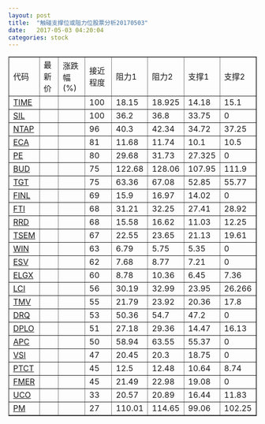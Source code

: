 ```yaml
---
layout: post
title:  "触碰支撑位或阻力位股票分析20170503"
date:   2017-05-03 04:20:04
categories: stock
---
```

<script type="text/javascript">
var stockList = []
stockList.push('gb_time');
stockList.push('gb_sil');
stockList.push('gb_ntap');
stockList.push('gb_eca');
stockList.push('gb_pe');
stockList.push('gb_bud');
stockList.push('gb_tgt');
stockList.push('gb_finl');
stockList.push('gb_fti');
stockList.push('gb_rrd');
stockList.push('gb_tsem');
stockList.push('gb_win');
stockList.push('gb_esv');
stockList.push('gb_elgx');
stockList.push('gb_lci');
stockList.push('gb_tmv');
stockList.push('gb_drq');
stockList.push('gb_dplo');
stockList.push('gb_apc');
stockList.push('gb_vsi');
stockList.push('gb_ptct');
stockList.push('gb_fmer');
stockList.push('gb_uco');
stockList.push('gb_pm');
</script>
<table border="1">
 <tr>
 <td>代码</td>
 <td>最新价</td>
 <td>涨跌幅(%)</td>
 <td>接近程度</td>
 <td>阻力1</td>
 <td>阻力2</td>
 <td>支撑1</td>
 <td>支撑2</td>
</tr>
  <tr id="time" class="green">
  <td><a href="http://stock.finance.sina.com.cn/usstock/quotes/TIME.html" target="_blank">TIME</a></td><td></td><td></td><td>100</td><td>18.15</td><td>18.925</td><td>14.18</td><td>15.1</td></tr>
  <tr id="sil" class="green">
  <td><a href="http://stock.finance.sina.com.cn/usstock/quotes/SIL.html" target="_blank">SIL</a></td><td></td><td></td><td>100</td><td>36.2</td><td>36.8</td><td>33.75</td><td>0</td></tr>
  <tr id="ntap" class="red">
  <td><a href="http://stock.finance.sina.com.cn/usstock/quotes/NTAP.html" target="_blank">NTAP</a></td><td></td><td></td><td>96</td><td>40.3</td><td>42.34</td><td>34.72</td><td>37.25</td></tr>
  <tr id="eca" class="green">
  <td><a href="http://stock.finance.sina.com.cn/usstock/quotes/ECA.html" target="_blank">ECA</a></td><td></td><td></td><td>81</td><td>11.68</td><td>11.74</td><td>10.1</td><td>10.5</td></tr>
  <tr id="pe" class="red">
  <td><a href="http://stock.finance.sina.com.cn/usstock/quotes/PE.html" target="_blank">PE</a></td><td></td><td></td><td>80</td><td>29.68</td><td>31.73</td><td>27.325</td><td>0</td></tr>
  <tr id="bud" class="green">
  <td><a href="http://stock.finance.sina.com.cn/usstock/quotes/BUD.html" target="_blank">BUD</a></td><td></td><td></td><td>75</td><td>122.68</td><td>128.06</td><td>107.95</td><td>111.9</td></tr>
  <tr id="tgt" class="green">
  <td><a href="http://stock.finance.sina.com.cn/usstock/quotes/TGT.html" target="_blank">TGT</a></td><td></td><td></td><td>75</td><td>63.36</td><td>67.08</td><td>52.85</td><td>55.77</td></tr>
  <tr id="finl" class="red">
  <td><a href="http://stock.finance.sina.com.cn/usstock/quotes/FINL.html" target="_blank">FINL</a></td><td></td><td></td><td>69</td><td>15.9</td><td>16.97</td><td>14.02</td><td>0</td></tr>
  <tr id="fti" class="red">
  <td><a href="http://stock.finance.sina.com.cn/usstock/quotes/FTI.html" target="_blank">FTI</a></td><td></td><td></td><td>68</td><td>31.21</td><td>32.25</td><td>27.41</td><td>28.92</td></tr>
  <tr id="rrd" class="green">
  <td><a href="http://stock.finance.sina.com.cn/usstock/quotes/RRD.html" target="_blank">RRD</a></td><td></td><td></td><td>68</td><td>15.58</td><td>16.62</td><td>11.03</td><td>12.25</td></tr>
  <tr id="tsem" class="green">
  <td><a href="http://stock.finance.sina.com.cn/usstock/quotes/TSEM.html" target="_blank">TSEM</a></td><td></td><td></td><td>67</td><td>22.55</td><td>23.65</td><td>21.13</td><td>19.61</td></tr>
  <tr id="win" class="green">
  <td><a href="http://stock.finance.sina.com.cn/usstock/quotes/WIN.html" target="_blank">WIN</a></td><td></td><td></td><td>63</td><td>6.79</td><td>5.75</td><td>5.35</td><td>0</td></tr>
  <tr id="esv" class="red">
  <td><a href="http://stock.finance.sina.com.cn/usstock/quotes/ESV.html" target="_blank">ESV</a></td><td></td><td></td><td>62</td><td>7.68</td><td>8.77</td><td>7.21</td><td>0</td></tr>
  <tr id="elgx" class="green">
  <td><a href="http://stock.finance.sina.com.cn/usstock/quotes/ELGX.html" target="_blank">ELGX</a></td><td></td><td></td><td>60</td><td>8.78</td><td>10.36</td><td>6.45</td><td>7.36</td></tr>
  <tr id="lci" class="green">
  <td><a href="http://stock.finance.sina.com.cn/usstock/quotes/LCI.html" target="_blank">LCI</a></td><td></td><td></td><td>56</td><td>30.19</td><td>32.99</td><td>23.95</td><td>26.266</td></tr>
  <tr id="tmv" class="red">
  <td><a href="http://stock.finance.sina.com.cn/usstock/quotes/TMV.html" target="_blank">TMV</a></td><td></td><td></td><td>55</td><td>21.79</td><td>23.92</td><td>20.36</td><td>17.8</td></tr>
  <tr id="drq" class="green">
  <td><a href="http://stock.finance.sina.com.cn/usstock/quotes/DRQ.html" target="_blank">DRQ</a></td><td></td><td></td><td>53</td><td>50.36</td><td>54.7</td><td>47.2</td><td>0</td></tr>
  <tr id="dplo" class="green">
  <td><a href="http://stock.finance.sina.com.cn/usstock/quotes/DPLO.html" target="_blank">DPLO</a></td><td></td><td></td><td>51</td><td>27.18</td><td>29.36</td><td>14.47</td><td>16.13</td></tr>
  <tr id="apc" class="green">
  <td><a href="http://stock.finance.sina.com.cn/usstock/quotes/APC.html" target="_blank">APC</a></td><td></td><td></td><td>50</td><td>58.94</td><td>63.55</td><td>55.37</td><td>0</td></tr>
  <tr id="vsi" class="green">
  <td><a href="http://stock.finance.sina.com.cn/usstock/quotes/VSI.html" target="_blank">VSI</a></td><td></td><td></td><td>47</td><td>20.45</td><td>20.3</td><td>18.75</td><td>0</td></tr>
  <tr id="ptct" class="red">
  <td><a href="http://stock.finance.sina.com.cn/usstock/quotes/PTCT.html" target="_blank">PTCT</a></td><td></td><td></td><td>45</td><td>12.5</td><td>12.48</td><td>10.64</td><td>8.74</td></tr>
  <tr id="fmer" class="green">
  <td><a href="http://stock.finance.sina.com.cn/usstock/quotes/FMER.html" target="_blank">FMER</a></td><td></td><td></td><td>45</td><td>21.49</td><td>22.98</td><td>19.08</td><td>0</td></tr>
  <tr id="uco" class="green">
  <td><a href="http://stock.finance.sina.com.cn/usstock/quotes/UCO.html" target="_blank">UCO</a></td><td></td><td></td><td>33</td><td>20.57</td><td>20.89</td><td>16.44</td><td>11.83</td></tr>
  <tr id="pm" class="green">
  <td><a href="http://stock.finance.sina.com.cn/usstock/quotes/PM.html" target="_blank">PM</a></td><td></td><td></td><td>27</td><td>110.01</td><td>114.65</td><td>99.06</td><td>102.25</td></tr>
</table>
